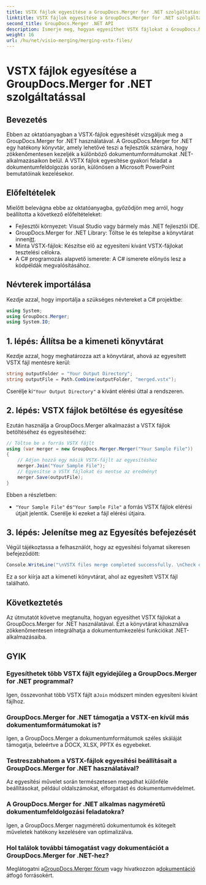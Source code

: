 ```yaml
---
title: VSTX fájlok egyesítése a GroupDocs.Merger for .NET szolgáltatással
linktitle: VSTX fájlok egyesítése a GroupDocs.Merger for .NET szolgáltatással
second_title: GroupDocs.Merger .NET API
description: Ismerje meg, hogyan egyesíthet VSTX fájlokat a GroupDocs.Merger for .NET használatával. Kövesse ezt a lépésről lépésre szóló útmutatót a hatékony dokumentumkezeléshez C# nyelven.
weight: 16
url: /hu/net/visio-merging/merging-vstx-files/
---
```


# VSTX fájlok egyesítése a GroupDocs.Merger for .NET szolgáltatással

## Bevezetés
Ebben az oktatóanyagban a VSTX-fájlok egyesítését vizsgáljuk meg a GroupDocs.Merger for .NET használatával. A GroupDocs.Merger for .NET egy hatékony könyvtár, amely lehetővé teszi a fejlesztők számára, hogy zökkenőmentesen kezeljék a különböző dokumentumformátumokat .NET-alkalmazásaikon belül. A VSTX fájlok egyesítése gyakori feladat a dokumentumfeldolgozás során, különösen a Microsoft PowerPoint bemutatóinak kezelésekor.
## Előfeltételek
Mielőtt belevágna ebbe az oktatóanyagba, győződjön meg arról, hogy beállította a következő előfeltételeket:
- Fejlesztői környezet: Visual Studio vagy bármely más .NET fejlesztői IDE.
-  GroupDocs.Merger for .NET Library: Töltse le és telepítse a könyvtárat innen[itt](https://releases.groupdocs.com/merger/net/).
- Minta VSTX-fájlok: Készítse elő az egyesíteni kívánt VSTX-fájlokat tesztelési célokra.
- A C# programozás alapvető ismerete: A C# ismerete előnyös lesz a kódpéldák megvalósításához.

## Névterek importálása
Kezdje azzal, hogy importálja a szükséges névtereket a C# projektbe:
```csharp
using System; 
using GroupDocs.Merger;
using System.IO;
```
## 1. lépés: Állítsa be a kimeneti könyvtárat
Kezdje azzal, hogy meghatározza azt a könyvtárat, ahová az egyesített VSTX fájl mentésre kerül:
```csharp
string outputFolder = "Your Output Directory";
string outputFile = Path.Combine(outputFolder, "merged.vstx");
```
 Cserélje ki`"Your Output Directory"` a kívánt elérési úttal a rendszeren.
## 2. lépés: VSTX fájlok betöltése és egyesítése
Ezután használja a GroupDocs.Merger alkalmazást a VSTX fájlok betöltéséhez és egyesítéséhez:
```csharp
// Töltse be a forrás VSTX fájlt
using (var merger = new GroupDocs.Merger.Merger("Your Sample File"))
{
    // Adjon hozzá egy másik VSTX-fájlt az egyesítéshez
    merger.Join("Your Sample File");
    // Egyesítse a VSTX fájlokat és mentse az eredményt
    merger.Save(outputFile);
}
```
Ebben a részletben:
- `"Your Sample File"` és`"Your Sample File"` a forrás VSTX fájlok elérési útjait jelentik. Cserélje ki ezeket a fájl elérési útjaira.
## 3. lépés: Jelenítse meg az Egyesítés befejezését
Végül tájékoztassa a felhasználót, hogy az egyesítési folyamat sikeresen befejeződött:
```csharp
Console.WriteLine("\nVSTX files merge completed successfully. \nCheck output in {0}", outputFolder);
```
Ez a sor kiírja azt a kimeneti könyvtárat, ahol az egyesített VSTX fájl található.

## Következtetés
Az útmutatót követve megtanulta, hogyan egyesíthet VSTX fájlokat a GroupDocs.Merger for .NET használatával. Ezt a könyvtárat kihasználva zökkenőmentesen integrálhatja a dokumentumkezelési funkciókat .NET-alkalmazásaiba.

## GYIK
### Egyesíthetek több VSTX fájlt egyidejűleg a GroupDocs.Merger for .NET programmal?
 Igen, összevonhat több VSTX fájlt a`Join` módszert minden egyesíteni kívánt fájlhoz.
### GroupDocs.Merger for .NET támogatja a VSTX-en kívül más dokumentumformátumokat is?
Igen, a GroupDocs.Merger a dokumentumformátumok széles skáláját támogatja, beleértve a DOCX, XLSX, PPTX és egyebeket.
### Testreszabhatom a VSTX-fájlok egyesítési beállításait a GroupDocs.Merger for .NET használatával?
Az egyesítési művelet során természetesen megadhat különféle beállításokat, például oldalszámokat, elforgatást és dokumentumvédelmet.
### A GroupDocs.Merger for .NET alkalmas nagyméretű dokumentumfeldolgozási feladatokra?
Igen, a GroupDocs.Merger nagyméretű dokumentumok és kötegelt műveletek hatékony kezelésére van optimalizálva.
### Hol találok további támogatást vagy dokumentációt a GroupDocs.Merger for .NET-hez?
 Meglátogatni a[GroupDocs.Merger fórum](https://forum.groupdocs.com/c/merger/32) vagy hivatkozzon a[dokumentáció](https://tutorials.groupdocs.com/merger/net/) átfogó forrásokért.